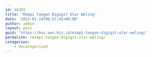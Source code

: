 ```yaml
---
id: 16382
title: 'Mimpi Tangan Digigit Ular Weling'
date: '2023-01-14T06:57:42+00:00'
author: admin
layout: post
guid: 'https://bos.awn.biz.id/mimpi-tangan-digigit-ular-weling/'
permalink: /mimpi-tangan-digigit-ular-weling/
categories:
    - Uncategorized
---
```


